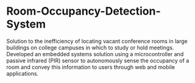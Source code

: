 # Room-Occupancy-Detection-System
Solution to the inefficiency of locating vacant conference rooms in large buildings on college campuses in which to study or hold meetings. Developed an embedded systems solution using a microcontroller and passive infrared (PIR) sensor to autonomously sense the occupancy of a room and convey this information to users through web and mobile applications.
